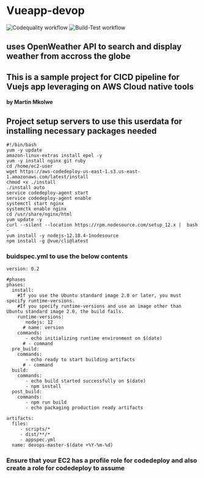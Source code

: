 # Vueapp-devop
![Codequality workflow](https://github.com/jesmesjugger/Vueapp-devops/actions/workflows/njsscan-analysis.yml/badge.svg)
![Build-Test workflow](https://github.com/jesmesjugger/Vueapp-devops/actions/workflows/node.js.yml/badge.svg)
## uses OpenWeather API to search and display weather from accross the globe
## This is a sample project for CICD pipeline for Vuejs app leveraging on AWS Cloud native tools

#### by Martin Mkolwe

## Project setup servers to use this userdata for installing necessary packages needed

```
#!/bin/bash
yum -y update
amazon-linux-extras install epel -y
yum -y install nginx git ruby
cd /home/ec2-user
wget https://aws-codedeploy-us-east-1.s3.us-east-1.amazonaws.com/latest/install
chmod +x ./install
./install auto
service codedeploy-agent start
service codedeploy-agent enable
systemctl start nginx
systemctk enable nginx
cd /usr/share/nginx/html
yum update -y
curl --silent --location https://rpm.nodesource.com/setup_12.x |  bash -
yum install -y nodejs-12.18.4-1nodesource
npm install -g @vue/cli@latest
```

### buidspec.yml to use the below contents

```
version: 0.2

#phases
phases:
  install:
    #If you use the Ubuntu standard image 2.0 or later, you must specify runtime-versions.
    #If you specify runtime-versions and use an image other than Ubuntu standard image 2.0, the build fails.
    runtime-versions:
       nodejs: 12
      # name: version
    commands:
       - echo initializing runtime environment on $(date)
      # - command
  pre_build:
    commands:
       - echo ready to start building artifacts
      # - command
  build:
    commands:
       - echo build started successfully on $(date)
       - npm install
  post_build:
    commands:
       - npm run build
       - echo packaging production ready artifacts

artifacts:
  files:
     - scripts/*
     - dist/**/*
     - appspec.yml
  name: devops-master-$(date +%Y-%m-%d)

```

### Ensure that your EC2 has a profile role for codedeploy and also create a role for codedeploy to assume


